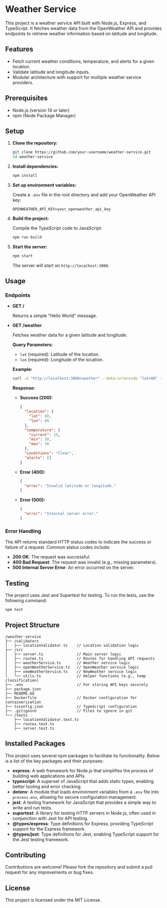 # Weather Service

This project is a weather service API built with Node.js, Express, and TypeScript. It fetches weather data from the OpenWeather API and provides endpoints to retrieve weather information based on latitude and longitude.

## Features

- Fetch current weather conditions, temperature, and alerts for a given location.
- Validate latitude and longitude inputs.
- Modular architecture with support for multiple weather service providers.

## Prerequisites

- Node.js (version 14 or later)
- npm (Node Package Manager)

## Setup

1. **Clone the repository:**

   ```bash
   git clone https://github.com/your-username/weather-service.git
   cd weather-service
   ```

2. **Install dependencies:**

   ```bash
   npm install
   ```

3. **Set up environment variables:**

   Create a `.env` file in the root directory and add your OpenWeather API key:

   ```plaintext
   OPENWEATHER_API_KEY=your_openweather_api_key
   ```

4. **Build the project:**

   Compile the TypeScript code to JavaScript:

   ```bash
   npm run build
   ```

5. **Start the server:**

   ```bash
   npm start
   ```

   The server will start on `http://localhost:3000`.

## Usage

### Endpoints

- **GET /**

  Returns a simple "Hello World" message.

- **GET /weather**

  Fetches weather data for a given latitude and longitude.

  **Query Parameters:**

  - `lat` (required): Latitude of the location.
  - `lon` (required): Longitude of the location.

  **Example:**

  ```bash
  curl -G "http://localhost:3000/weather" --data-urlencode "lat=60" --data-urlencode "lon=60"
  ```

  **Response:**

  - **Success (200):**

    ```json
    {
      "location": {
        "lat": 60,
        "lon": 60
      },
      "temperature": {
        "current": 15,
        "min": 10,
        "max": 20
      },
      "conditions": "Clear",
      "alerts": []
    }
    ```

  - **Error (400):**

    ```json
    {
      "error": "Invalid latitude or longitude."
    }
    ```

  - **Error (500):**
    ```json
    {
      "error": "Internal server error."
    }
    ```

### Error Handling

The API returns standard HTTP status codes to indicate the success or failure of a request. Common status codes include:

- **200 OK**: The request was successful.
- **400 Bad Request**: The request was invalid (e.g., missing parameters).
- **500 Internal Server Error**: An error occurred on the server.

## Testing

The project uses Jest and Supertest for testing. To run the tests, use the following command:

```bash
npm test
```

## Project Structure

```
/weather-service
├── /validators
│   ├── locationValidator.ts    // Location validation logic
├── /src
│   ├── server.ts               // Main server logic
│   ├── routes.ts               // Routes for handling API requests
│   ├── weatherService.ts       // Weather service logic
│   ├── openWeatherService.ts   // OpenWeather service logic
│   ├── newWeatherService.ts    // NewWeather service logic
│   └── utils.ts                // Helper functions (e.g., temp classification)
├── .env                        // For storing API keys securely
├── package.json
├── README.md
├── Dockerfile                  // Docker configuration for containerization
├── tsconfig.json               // TypeScript configuration
├── .gitignore                  // Files to ignore in git
└── /tests
    ├── locationValidator.test.ts
    ├── routes.test.ts
    ├── server.test.ts
```

## Installed Packages

This project uses several npm packages to facilitate its functionality. Below is a list of the key packages and their purposes:

- **express**: A web framework for Node.js that simplifies the process of building web applications and APIs.
- **typescript**: A superset of JavaScript that adds static types, enabling better tooling and error checking.
- **dotenv**: A module that loads environment variables from a `.env` file into `process.env`, allowing for secure configuration management.
- **jest**: A testing framework for JavaScript that provides a simple way to write and run tests.
- **supertest**: A library for testing HTTP servers in Node.js, often used in conjunction with Jest for API testing.
- **@types/express**: Type definitions for Express, providing TypeScript support for the Express framework.
- **@types/jest**: Type definitions for Jest, enabling TypeScript support for the Jest testing framework.

## Contributing

Contributions are welcome! Please fork the repository and submit a pull request for any improvements or bug fixes.

## License

This project is licensed under the MIT License.
